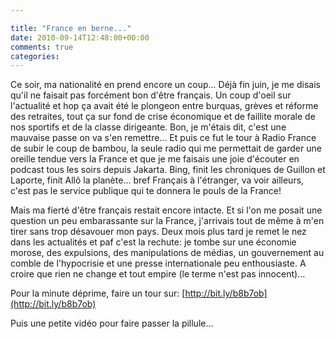 ```yaml
---

title: "France en berne..."
date: 2010-09-14T12:48:00+00:00
comments: true
categories: 
---
```


Ce soir, ma nationalité en prend encore un coup... Déjà fin juin, je me disais qu'il ne faisait pas forcément bon d'être français. Un coup d'oeil sur l'actualité et hop ça avait été le plongeon entre burquas, grèves et réforme des retraites, tout ça sur fond de crise économique et de faillite morale de nos sportifs et de la classe dirigeante. Bon, je m'étais dit, c'est une mauvaise passe on va s'en remettre... Et puis ce fut le tour à Radio France de subir le coup de bambou, la seule radio qui me permettait de garder une oreille tendue vers la France et que je me faisais une joie d'écouter en podcast tous les soirs depuis Jakarta. Bing, finit les chroniques de Guillon et Laporte, finit Allô la planète... bref Français à l'étranger, va voir ailleurs, c'est pas le service publique qui te donnera le pouls de la France!

 Mais ma fierté d'être français restait encore intacte. Et si l'on me posait une question un peu embarassante sur la France, j'arrivais tout de même à m'en tirer sans trop désavouer mon pays. Deux mois plus tard je remet le nez dans les actualités et paf c'est la rechute: je tombe sur une économie morose, des expulsions, des manipulations de médias, un gouvernement au comble de l'hypocrisie et une presse internationale peu enthousiaste. A croire que rien ne change et tout empire (le terme n'est pas innocent)...

 Pour la minute déprime, faire un tour sur: [http://bit.ly/b8b7ob](http://bit.ly/b8b7ob)
 
 Puis une petite vidéo pour faire passer la pillule...


